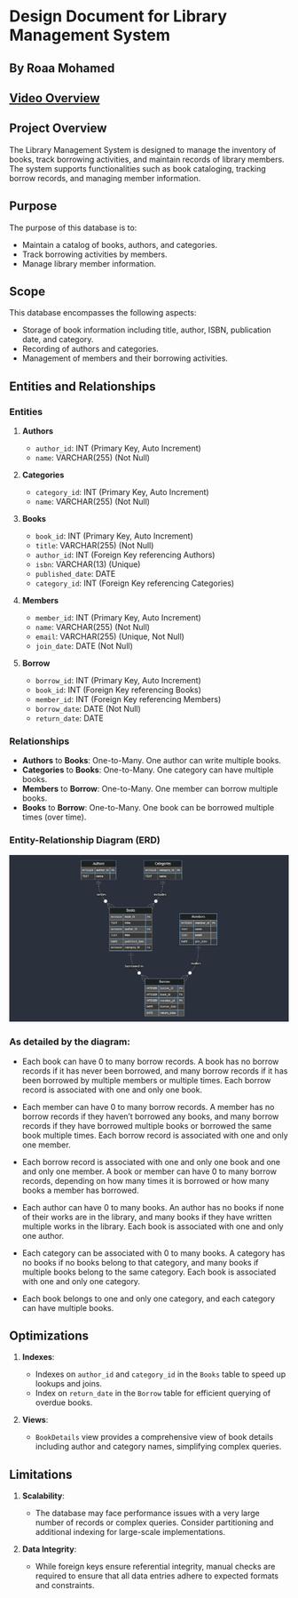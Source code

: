 # Design Document for Library Management System


## By Roaa Mohamed

## [Video Overview](https://www.youtube.com/watch?v=nEn834NeTdM)

## Project Overview

The Library Management System is designed to manage the inventory of books, track borrowing activities, and maintain records of library members. The system supports functionalities such as book cataloging, tracking borrow records, and managing member information.

## Purpose

The purpose of this database is to:
- Maintain a catalog of books, authors, and categories.
- Track borrowing activities by members.
- Manage library member information.

## Scope

This database encompasses the following aspects:
- Storage of book information including title, author, ISBN, publication date, and category.
- Recording of authors and categories.
- Management of members and their borrowing activities.


## Entities and Relationships

### Entities

1. **Authors**
   - `author_id`: INT (Primary Key, Auto Increment)
   - `name`: VARCHAR(255) (Not Null)

2. **Categories**
   - `category_id`: INT (Primary Key, Auto Increment)
   - `name`: VARCHAR(255) (Not Null)

3. **Books**
   - `book_id`: INT (Primary Key, Auto Increment)
   - `title`: VARCHAR(255) (Not Null)
   - `author_id`: INT (Foreign Key referencing Authors)
   - `isbn`: VARCHAR(13) (Unique)
   - `published_date`: DATE
   - `category_id`: INT (Foreign Key referencing Categories)

4. **Members**
   - `member_id`: INT (Primary Key, Auto Increment)
   - `name`: VARCHAR(255) (Not Null)
   - `email`: VARCHAR(255) (Unique, Not Null)
   - `join_date`: DATE (Not Null)

5. **Borrow**
   - `borrow_id`: INT (Primary Key, Auto Increment)
   - `book_id`: INT (Foreign Key referencing Books)
   - `member_id`: INT (Foreign Key referencing Members)
   - `borrow_date`: DATE (Not Null)
   - `return_date`: DATE

### Relationships

- **Authors** to **Books**: One-to-Many. One author can write multiple books.
- **Categories** to **Books**: One-to-Many. One category can have multiple books.
- **Members** to **Borrow**: One-to-Many. One member can borrow multiple books.
- **Books** to **Borrow**: One-to-Many. One book can be borrowed multiple times (over time).

### Entity-Relationship Diagram (ERD)

![ER Diagram](Diagram.png)

### As detailed by the diagram:
- Each book can have 0 to many borrow records. A book has no borrow records if it has never been borrowed, and many borrow records if it has been borrowed by multiple members or multiple times. Each borrow record is associated with one and only one book.

- Each member can have 0 to many borrow records. A member has no borrow records if they haven’t borrowed any books, and many borrow records if they have borrowed multiple books or borrowed the same book multiple times. Each borrow record is associated with one and only one member.

- Each borrow record is associated with one and only one book and one and only one member. A book or member can have 0 to many borrow records, depending on how many times it is borrowed or how many books a member has borrowed.

- Each author can have 0 to many books. An author has no books if none of their works are in the library, and many books if they have written multiple works in the library. Each book is associated with one and only one author.

- Each category can be associated with 0 to many books. A category has no books if no books belong to that category, and many books if multiple books belong to the same category. Each book is associated with one and only one category.

- Each book belongs to one and only one category, and each category can have multiple books.

## Optimizations

1. **Indexes**:
   - Indexes on `author_id` and `category_id` in the `Books` table to speed up lookups and joins.
   - Index on `return_date` in the `Borrow` table for efficient querying of overdue books.

2. **Views**:
   - `BookDetails` view provides a comprehensive view of book details including author and category names, simplifying complex queries.


## Limitations

1. **Scalability**:
   - The database may face performance issues with a very large number of records or complex queries. Consider partitioning and additional indexing for large-scale implementations.

2. **Data Integrity**:
   - While foreign keys ensure referential integrity, manual checks are required to ensure that all data entries adhere to expected formats and constraints.
